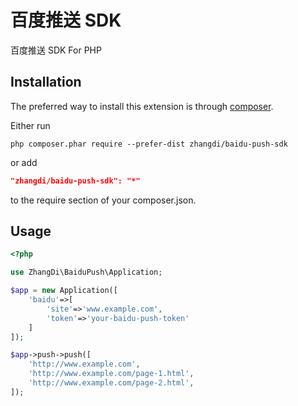 # 百度推送 SDK

百度推送 SDK For PHP

## Installation

The preferred way to install this extension is through [composer](http://getcomposer.org/download/).

Either run

```
php composer.phar require --prefer-dist zhangdi/baidu-push-sdk
```

or add

```json
"zhangdi/baidu-push-sdk": "*"
```

to the require section of your composer.json.

## Usage

```php
<?php

use ZhangDi\BaiduPush\Application;

$app = new Application([
    'baidu'=>[
        'site'=>'www.example.com',
        'token'=>'your-baidu-push-token'
    ]
]);

$app->push->push([
    'http://www.example.com',
    'http://www.example.com/page-1.html',
    'http://www.example.com/page-2.html',
]);
```
